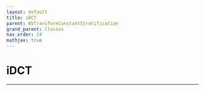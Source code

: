 ```yaml
---
layout: default
title: iDCT
parent: WVTransformConstantStratification
grand_parent: Classes
nav_order: 24
mathjax: true
---
```


#  iDCT




---

